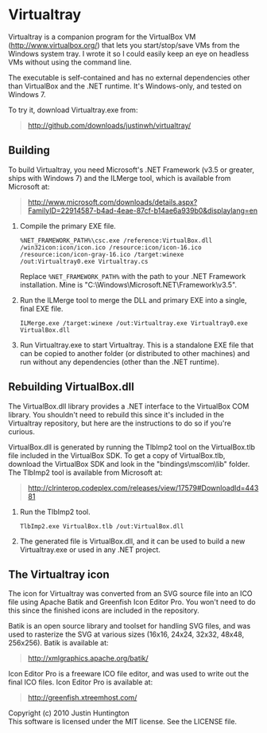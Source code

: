 Virtualtray
===========

Virtualtray is a companion program for the VirtualBox VM (http://www.virtualbox.org/) that lets you start/stop/save VMs from the Windows system tray.  I wrote it so I could easily keep an eye on headless VMs without using the command line.

The executable is self-contained and has no external dependencies other than VirtualBox and the .NET runtime.  It's Windows-only, and tested on Windows 7.

To try it, download Virtualtray.exe from:

>  http://github.com/downloads/justinwh/virtualtray/



Building
--------

To build Virtualtray, you need Microsoft's .NET Framework (v3.5 or greater, ships with Windows 7) and the ILMerge tool, which is available from Microsoft at:

>  http://www.microsoft.com/downloads/details.aspx?FamilyID=22914587-b4ad-4eae-87cf-b14ae6a939b0&displaylang=en


1. Compile the primary EXE file.

   `%NET_FRAMEWORK_PATH%\csc.exe /reference:VirtualBox.dll /win32icon:icon/icon.ico /resource:icon/icon-16.ico /resource:icon/icon-gray-16.ico /target:winexe /out:Virtualtray0.exe Virtualtray.cs`

   Replace `%NET_FRAMEWORK_PATH%` with the path to your .NET Framework installation.  Mine is "C:\Windows\Microsoft.NET\Framework\v3.5".


2. Run the ILMerge tool to merge the DLL and primary EXE into a single, final EXE file.

   `ILMerge.exe /target:winexe /out:Virtualtray.exe Virtualtray0.exe VirtualBox.dll`


3. Run Virtualtray.exe to start Virtualtray.  This is a standalone EXE file that can be copied to another folder (or distributed to other machines) and run without any dependencies (other than the .NET runtime).



Rebuilding VirtualBox.dll
-------------------------

The VirtualBox.dll library provides a .NET interface to the VirtualBox COM library.  You shouldn't need to rebuild this since it's included in the Virtualtray repository, but here are the instructions to do so if you're curious.

VirtualBox.dll is generated by running the TlbImp2 tool on the VirtualBox.tlb file included in the VirtualBox SDK.  To get a copy of VirtualBox.tlb, download the VirtualBox SDK and look in the "bindings\mscom\lib" folder.  The TlbImp2 tool is available from Microsoft at:

>  http://clrinterop.codeplex.com/releases/view/17579#DownloadId=44381


1. Run the TlbImp2 tool.

   `TlbImp2.exe VirtualBox.tlb /out:VirtualBox.dll`


2. The generated file is VirtualBox.dll, and it can be used to build a new Virtualtray.exe or used in any .NET project.



The Virtualtray icon
--------------------

The icon for Virtualtray was converted from an SVG source file into an ICO file using Apache Batik and Greenfish Icon Editor Pro.  You won't need to do this since the finished icons are included in the repository.

Batik is an open source library and toolset for handling SVG files, and was used to rasterize the SVG at various sizes (16x16, 24x24, 32x32, 48x48, 256x256).  Batik is available at:

>  http://xmlgraphics.apache.org/batik/


Icon Editor Pro is a freeware ICO file editor, and was used to write out the final ICO files.  Icon Editor Pro is available at:

>  http://greenfish.xtreemhost.com/



Copyright (c) 2010 Justin Huntington  
This software is licensed under the MIT license.  See the LICENSE file.
